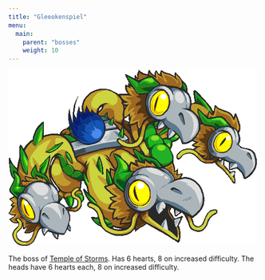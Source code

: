 ```yaml
---
title: "Gleeokenspiel"
menu:
  main:
    parent: "bosses"
    weight: 10
---
```


![](/img/bosses/gleeokenspiel.png)

The boss of [Temple of Storms](/dungeons/temple-of-storms/).
Has 6 hearts, 8 on increased difficulty.
The heads have 6 hearts each, 8 on increased difficulty.
